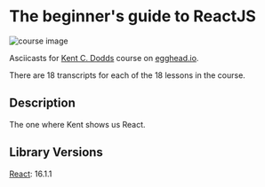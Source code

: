 # The beginner's guide to ReactJS

![course image](https://d2eip9sf3oo6c2.cloudfront.net/series/square_covers/000/000/160/full/EGH_ReactBeginners.png)

Asciicasts for [Kent C. Dodds](https://egghead.io/instructors/kentcdodds) course on [egghead.io](https://egghead.io/courses/the-beginner-s-guide-to-reactjs).

There are 18 transcripts for each of the 18 lessons in the course. 

## Description
The one where Kent shows us React.

## Library Versions
[React](https://github.com/facebook/react/blob/master/CHANGELOG.md): 16.1.1
